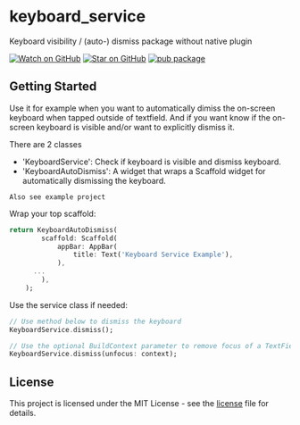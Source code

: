 # keyboard_service

Keyboard visibility / (auto-) dismiss package without native plugin

[![Watch on GitHub][github-watch-badge]][github-watch]
[![Star on GitHub][github-star-badge]][github-star]
[![pub package](https://img.shields.io/pub/v/keyboard_service.svg)](https://pub.dev/packages/keyboard_service)

## Getting Started

Use it for example when you want to automatically dimiss the on-screen keyboard when tapped outside of textfield.
And if you want know if the on-screen keyboard is visible and/or want to explicitly dismiss it.

There are 2 classes 
- 'KeyboardService': Check if keyboard is visible and dismiss keyboard.
- 'KeyboardAutoDismiss': A widget that wraps a Scaffold widget for automatically dismissing the keyboard.

`Also see example project`

Wrap your top scaffold:
```dart
return KeyboardAutoDismiss(
        scaffold: Scaffold(
            appBar: AppBar(
                title: Text('Keyboard Service Example'),
            ),
      ...
        ),
    );
```

Use the service class if needed:
```dart
// Use method below to dismiss the keyboard
KeyboardService.dismiss();

// Use the optional BuildContext parameter to remove focus of a TextField
KeyboardService.dismiss(unfocus: context);
```

## License

This project is licensed under the MIT License - see the 
[license] file for details.

[license]: https://github.com/Gerrel/keyboard_service/blob/master/LICENSE.md
[github-watch-badge]: https://img.shields.io/github/watchers/Gerrel/keyboard_service.svg?style=social
[github-watch]: https://github.com/Gerrel/keyboard_service/watchers
[github-star-badge]: https://img.shields.io/github/stars/Gerrel/keyboard_service.svg?style=social
[github-star]: https://github.com/Gerrel/keyboard_service/stargazers
[releases]: https://github.com/Gerrel/keyboard_service/releases

